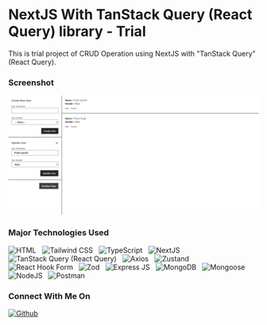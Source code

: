 # NextJS With TanStack Query (React Query) library - Trial

This is trial project of CRUD Operation using NextJS with "TanStack Query" (React Query). 

### Screenshot

<img src="https://raw.githubusercontent.com/gandharthakar/next-react-query/refs/heads/main/client/public/images/screenshot.png" alt="Project Screenshot" />

### Major Technologies Used

<p>
    <img src="https://lh3.googleusercontent.com/u/0/d/1jFNyVjbZX7D0mSqp_zwuolZp4igCfIPe=w1920-h953-iv1" width="80px" height="80px" alt="HTML" />
    &nbsp;
    <img src="https://lh3.googleusercontent.com/u/0/d/1bSi2ry1Sie7n1orTcktXzE6e_yWosZOS=w1920-h653-iv1" width="80px" height="80px" alt="Tailwind CSS" />
    &nbsp;
    <img src="https://lh3.googleusercontent.com/u/0/d/1OH9C04pRI59fElV7sNOC00qSByy0zPtV=w1920-h653-iv1" width="80px" height="80px" alt="TypeScript" />
    &nbsp;
    <img src="https://lh3.googleusercontent.com/u/0/d/1xzrIp7aTMw6APEeNmEFhxG5vWpjGEHgb=w1920-h953-iv1" width="80px" height="80px" alt="NextJS" />
    &nbsp;
    <img src="https://lh3.googleusercontent.com/u/0/d/1zl75JX-tMdWX9zEzscpluPFGEKteOFCB=w1920-h847-iv1" width="80px" height="80px" alt="TanStack Query (React Query)" />
    &nbsp;
    <img src="https://lh3.googleusercontent.com/u/0/d/1rbgc32lID9dkG7LXk014YI_a_Gy2joSK=w1920-h847-iv1" width="80px" height="80px" alt="Axios" />
    &nbsp;
    <img src="https://lh3.googleusercontent.com/u/0/d/1O7BSc9cZou02JsWMYnGXwfeMlzxlDPFl=w1227-h847-iv1" width="80px" height="80px" alt="Zustand" />
    &nbsp;
    <img src="https://lh3.googleusercontent.com/u/0/d/1K3E3CVm9ouSwDOhN15u5UB0h6jcvLLdq=w1920-h953-iv1" width="80px" height="80px" alt="React Hook Form" />
    &nbsp;
    <img src="https://lh3.googleusercontent.com/u/0/d/1QJlNjB3cpMjzQKmGBXmzxIPZTbyb2-dH=w1920-h653-iv1" width="80px" height="80px" alt="Zod" />
    &nbsp;
    <img src="https://lh3.googleusercontent.com/u/0/d/1GzJKxt74lzm6b8-BF7zMDLjPhFa7vf-y=w1920-h653-iv1" width="80px" height="80px" alt="Express JS" />
    &nbsp;
    <img src="https://lh3.googleusercontent.com/u/0/d/1O66qNTKcLB-cC6ULNygg5a8I85Hw-jPJ=w1920-h653-iv1" width="80px" height="80px" alt="MongoDB" />
    &nbsp;
    <img src="https://lh3.googleusercontent.com/u/0/d/1vGnvO4RmRqsKUowK4tkFnEn1W8VqQPQf=w1920-h653-iv1" width="80px" height="80px" alt="Mongoose" />
    &nbsp;
    <img src="https://lh3.googleusercontent.com/u/0/d/1VY4HZL_EShi-S2PFmq3BnsjHPR97ZUFi=w1920-h653-iv1" width="80px" height="80px" alt="NodeJS" />
    &nbsp;
    <img src="https://lh3.googleusercontent.com/u/0/d/1HkY6a17ZlhALhXnx-bwMFgHs26Smh7_j=w1920-h653-iv1" width="80px" height="80px" alt="Postman" />
    &nbsp;
</p>

### Connect With Me On

<p>
    <a href="https://github.com/gandharthakar" title="Follow me on GitHub" target="_blank">
        <img src="https://lh3.googleusercontent.com/u/0/d/1KH-v3RaYkWsz2nNOJoQ4rcrPtuLvQL_h=w1920-h653-iv1" width="50px" height="50px" alt="Github" />
    </a>
</p>
